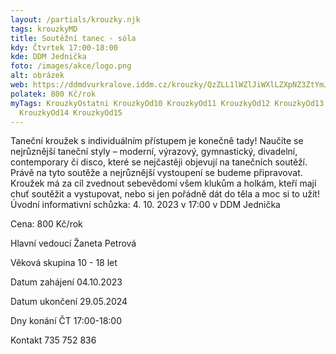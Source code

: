 ```yaml
---
layout: /partials/krouzky.njk
tags: krouzkyMD
title: Soutěžní tanec - sóla
kdy: Čtvrtek 17:00-18:00
kde: DDM Jednička
foto: /images/akce/logo.png
alt: obrázek
web: https://ddmdvurkralove.iddm.cz/krouzky/QzZLL1lWZlJiWXlLZXpNZ3ZtYmJRcExVNVd3SDdxdDlSVEFETGFIZnYzQT0=
polatek: 800 Kč/rok
myTags: KrouzkyOstatni KrouzkyOd10 KrouzkyOd11 KrouzkyOd12 KrouzkyOd13
  KrouzkyOd14 KrouzkyOd15
---
```

Taneční kroužek s individuálním přístupem je konečně tady! Naučíte se nejrůznější taneční styly – moderní, výrazový, gymnastický, divadelní, contemporary či disco, které se nejčastěji objevují na tanečních soutěží. Právě na tyto soutěže a nejrůznější vystoupení se budeme připravovat. Kroužek má za cíl zvednout sebevědomí všem klukům a holkám, kteří mají chuť soutěžit a vystupovat, nebo si jen pořádně dát do těla a moc si to užít!\
Úvodní informativní schůzka: 4. 10. 2023 v 17:00 v DDM Jednička

Cena: 800 Kč/rok

Hlavní vedoucí Žaneta Petrová

Věková skupina 10 - 18 let

Datum zahájení 04.10.2023

Datum ukončení  29.05.2024

Dny konání ČT 17:00-18:00

Kontakt 735 752 836